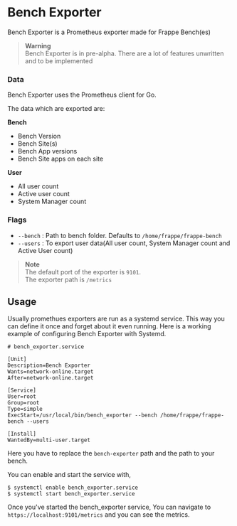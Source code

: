 # Bench Exporter
Bench Exporter is a Prometheus exporter made for Frappe Bench(es)

> **Warning**  
> Bench Exporter is in pre-alpha. There are a lot of features unwritten and to be implemented

### Data

Bench Exporter uses the Prometheus client for Go. 



The data which are exported are:  

**Bench**
- Bench Version
- Bench Site(s)
- Bench App versions
- Bench Site apps on each site  

**User**  
- All user count
- Active user count
- System Manager count

### Flags

- `--bench` : Path to bench folder. Defaults to `/home/frappe/frappe-bench`
- `--users` : To export user data(All user count, System Manager count and Active User count)

> **Note**  
>The default port of the exporter is `9101`.  
> The exporter path is `/metrics`

## Usage

Usually promethues exporters are run as a systemd service. This way you can define it once and forget about it even running. Here is a working example of configuring Bench Exporter with Systemd.

```service
# bench_exporter.service

[Unit]
Description=Bench Exporter
Wants=network-online.target
After=network-online.target

[Service]
User=root
Group=root
Type=simple
ExecStart=/usr/local/bin/bench_exporter --bench /home/frappe/frappe-bench --users

[Install]
WantedBy=multi-user.target

```

Here you have to replace the `bench-exporter` path and the path to your bench.

You can enable and start the service with,

```shell
$ systemctl enable bench_exporter.service
$ systemctl start bench_exporter.service
```

Once you've started the bench\_exporter service, You can navigate to `https://localhost:9101/metrics` and you can see the metrics.

